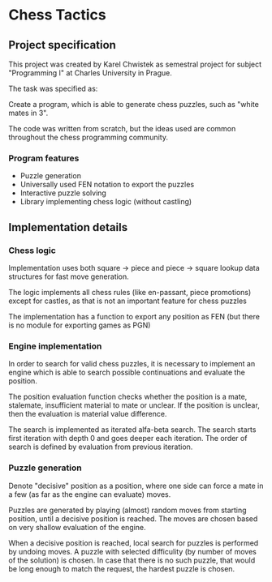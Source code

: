 # Chess Tactics

## Project specification

This project was created by Karel Chwistek as semestral project for subject "Programming I" at Charles University in Prague.

The task was specified as:

Create a program, which is able to generate chess puzzles, such as "white mates in 3".

The code was written from scratch, but the ideas used are common throughout the chess programming community.

### Program features

 - Puzzle generation
 - Universally used FEN notation to export the puzzles
 - Interactive puzzle solving
 - Library implementing chess logic (without castling)

## Implementation details

### Chess logic

Implementation uses both square -> piece and piece -> square lookup data structures for fast move generation.

The logic implements all chess rules (like en-passant, piece promotions) except for castles, as that is not an important feature for chess puzzles

The implementation has a function to export any position as FEN (but there is no module for exporting games as PGN)

### Engine implementation

In order to search for valid chess puzzles, it is necessary to implement an engine which is able to search possible continuations and evaluate the position.

The position evaluation function checks whether the position is a mate, stalemate, insufficient material to mate or unclear. If the position is unclear, then the evaluation is material value difference.

The search is implemented as iterated alfa-beta search. The search starts first iteration with depth 0 and goes deeper each iteration. The order of search is defined by evaluation from previous iteration.

### Puzzle generation

Denote "decisive" position as a position, where one side can force a mate in a few (as far as the engine can evaluate) moves.

Puzzles are generated by playing (almost) random moves from starting position, until a decisive position is reached. The moves are chosen based on very shallow evaluation of the engine.

When a decisive position is reached, local search for puzzles is performed by undoing moves. A puzzle with selected difficulity (by number of moves of the solution) is chosen. In case that there is no such puzzle, that would be long enough to match the request, the hardest puzzle is chosen.  